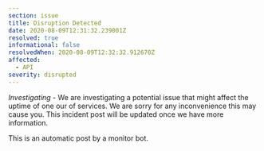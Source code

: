 ```yaml
---
section: issue
title: Disruption Detected
date: 2020-08-09T12:31:32.239001Z
resolved: true
informational: false
resolvedWhen: 2020-08-09T12:32:32.912670Z
affected:
  - API
severity: disrupted
---
```

*Investigating* - We are investigating a potential issue that might affect the uptime of one our of services. We are sorry for any inconvenience this may cause you. This incident post will be updated once we have more information.

This is an automatic post by a monitor bot.
        